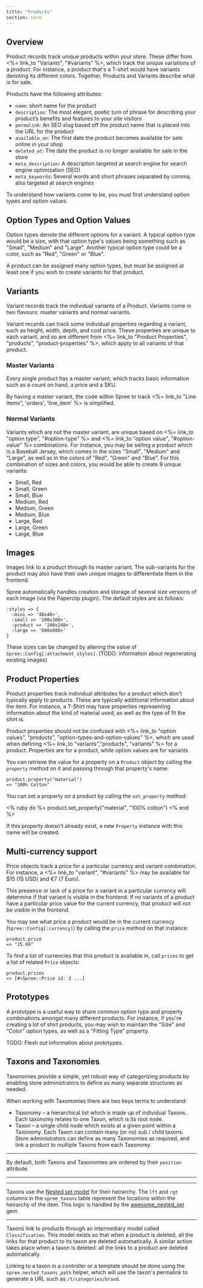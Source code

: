 ```yaml
---
title: "Products"
section: core
---
```


## Overview

Product records track unique products within your store. These differ from <%=
link_to "Variants", "#variants" %>, which track the unique variations of a
product.  For instance, a product that's a T-shirt would have variants denoting
its different colors. Together, Products and Variants describe what is for sale.

Products have the following attributes:

* `name`:	 short name for the product
* `description`:	The most elegant, poetic turn of phrase for describing your product’s benefits and features to your site visitors
* `permalink`:	An SEO slug based off the product name that is placed into the URL for the product
* `available_on`: 	The first date the product becomes available for sale online in your shop
* `deleted_at`:	 The date the product is no longer available for sale in the store
* `meta_description`: 	A description targeted at search engine for search engine optimization (SEO)
* `meta_keywords`: 	Several words and short phrases separated by comma, also targeted at search engines

To understand how variants come to be, you must first understand option types and option values.

## Option Types and Option Values

Option types denote the different options for a variant. A typical option type
would be a size, with that option type's values being something such as "Small",
"Medium" and "Large". Another typical option type could be a color, such as
"Red", "Green" or "Blue".

A product can be assigned many option types, but must be assigned at least one
if you wish to create variants for that product.

## Variants

Variant records track the individual variants of a Product. Variants come in two
flavours: master variants and normal variants.

Variant records can track some individual properties regarding a variant, such
as height, width, depth, and cost price. These properties are unique to each
variant, and so are different from <%= link_to "Product
Properties", "products", "product-properties" %>, which apply to all
variants of that product.

### Master Variants

Every single product has a master variant, which tracks basic information such
as a count on hand, a price and a SKU.

By having a master variant, the code within Spree to track <%= link_to "Line
Items", 'orders', 'line_item' %> is simplified.

### Normal Variants

Variants which are not the master variant, are unique based on <%= link_to "option type", "#option-type" %>
 and <%= link_to "option value", "#option-value" %> combinations. For instance, you
may be selling a product which is a Baseball Jersey, which comes in the sizes
"Small", "Medium" and "Large", as well as in the colors of "Red", "Green" and
"Blue". For this combination of sizes and colors, you would be able to create 9
unique variants:

* Small, Red
* Small, Green
* Small, Blue
* Medium, Red
* Medium, Green
* Medium, Blue
* Large, Red
* Large, Green
* Large, Blue

## Images

Images link to a product through its master variant. The sub-variants for the
product may also have their own unique images to differentiate them in the
frontend.

Spree automatically handles creation and storage of several size versions of each
 image (via the Paperclip plugin). The default styles are as follows:

    :styles => {
      :mini => '48x48>',
      :small => '100x100>',
      :product => '240x240>',
      :large => '600x600>'
    }

These sizes can be changed by altering the value of
`Spree::Config[:attachment_styles]`. (TODO: information about regenerating
existing images)

## Product Properties

Product properties track individual attributes for a product which don't typically apply to
products. These are typically additional information about the item. For
instance, a T-Shirt may have properties representing information about the kind
of material used, as well as the type of fit the shirt is.

Product properties should not be confused with <%= link_to "option values",
"products", "option-types-and-option-values" %>, which are used when defining
<%= link_to "variants","products", "variants" %> for a product. Properties are for a product,
while option values are for variants.

You can retrieve the value for a property on a `Product` object by calling the
`property` method on it and passing through that property's name:

    product.property("material")
    => "100% Cotton"

You can set a property on a product by calling the `set_property` method:

<% ruby do %>
    product.set_property("material", "100% cotton")
<% end %>

If this property doesn't already exist, a new `Property` instance with this name
will be created.

## Multi-currency support

Price objects track a price for a particular currency and variant combination.
For instance, a <%= link_to "variant", "#variants" %> may be available for
$15 (15 USD) and €7 (7 Euro).

This presence or lack of a price for a variant in a particular currency will
determine if that variant is visible in the frontend. If no variants of a
product have a particular price value for the current currency, that product
will not be visible in the frontend.

You may see what price a product would be in the current currency
(`Spree::Config[:currency]`) by calling the `price` method on that instance:

    product.price
    => "15.99"

To find a list of currencies that this product is available in, call `prices` to
get a list of related `Price` objects:

    product.prices
    => [#<Spree::Price id: 2 ...]

## Prototypes

A prototype is a useful way to share common option type and property
combinations amongst many different products. For instance, if you're creating a
lot of shirt products, you may wish to maintain the "Size" and "Color" option
types, as well as a "Fitting Type" property.

TODO: Flesh out information about prototypes.

## Taxons and Taxonomies

Taxonomies provide a simple, yet robust way of categorizing products by enabling
store administrators to define as many separate structures as needed.

When working with Taxomonies there are two keys terms to understand:

* Taxonomy – a hierarchical list which is made up of individual Taxons. Each
  taxonomy relates to one Taxon, which is its root node.
* Taxon – a single child node which exists at a given point within a Taxonomy. Each Taxon
can contain many (or no) sub / child taxons.  Store administrators can define as
many Taxonomies as required, and link a product to multiple Taxons from each
Taxonomy.

***
  By default, both Taxons and Taxonomies are ordered by their `position`
  attribute.
***

***
  Taxons use the [Nested set
model](http://en.wikipedia.org/wiki/Nested_set_model) for their heirarchy. The
`lft` and `rgt` columns in the `spree_taxons` table represent the locations
within the heirarchy of the item. This logic is handled by the
[awesome_nested_set](https://github.com/collectiveidea/awesome_nested_set) gem.
***

Taxons link to products through an intermediary model called `Classification`.
This model exists so that when a product is deleted, all the links for that
product to its taxon are deleted automatically. A similar action takes place when a taxon is
deleted: all the links to a product are deleted automatically.

Linking to a taxon in a controller or a template should be done using the
`spree.nested_taxons_path` helper, which will use the taxon's permalink to
generate a URL such as `/t/categories/brand`.


